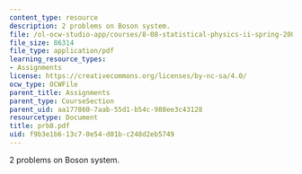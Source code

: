 ```yaml
---
content_type: resource
description: 2 problems on Boson system.
file: /ol-ocw-studio-app/courses/8-08-statistical-physics-ii-spring-2005/f9b3e1b613c70e54d01bc248d2eb5749_prb8.pdf
file_size: 86314
file_type: application/pdf
learning_resource_types:
- Assignments
license: https://creativecommons.org/licenses/by-nc-sa/4.0/
ocw_type: OCWFile
parent_title: Assignments
parent_type: CourseSection
parent_uid: aa177860-7aab-55d1-b54c-988ee3c43128
resourcetype: Document
title: prb8.pdf
uid: f9b3e1b6-13c7-0e54-d01b-c248d2eb5749
---
```

2 problems on Boson system.